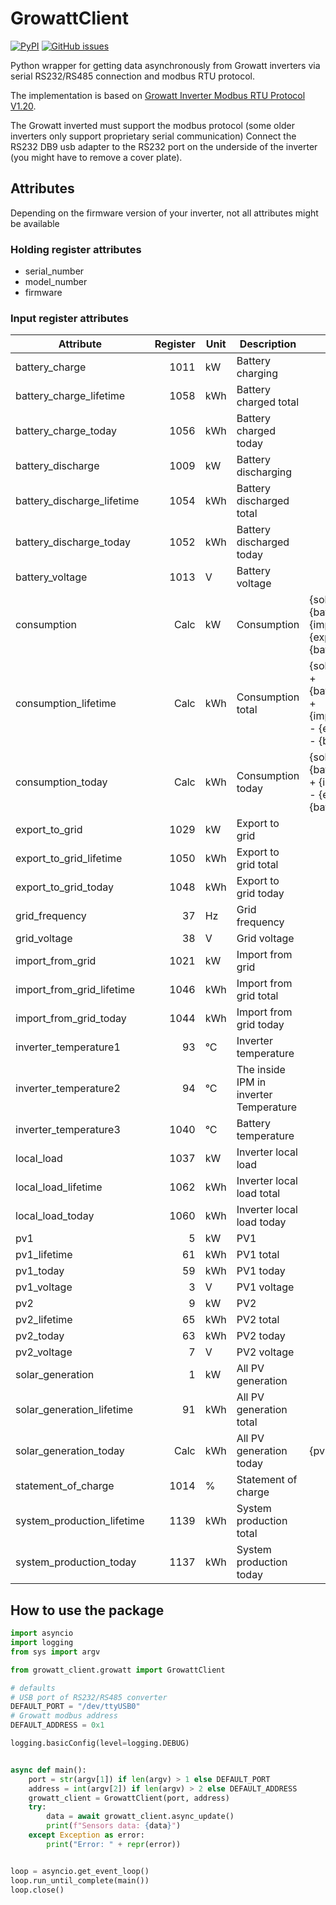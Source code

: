 # GrowattClient

[![PyPI][pypi-releases-shield]][pypi-releases]
[![GitHub issues](https://img.shields.io/github/issues/henols/growatt-client.svg)](https://github.com/henols/growatt-client/issues/)

Python wrapper for getting data asynchronously from Growatt inverters via serial RS232/RS485 connection and modbus RTU protocol.

The implementation is based on [Growatt Inverter Modbus RTU Protocol V1.20](docs/growatt-inverter-modbus-rtu-protocol-ii-series-modbus-growatt-inverter-modbus.pdf).

The Growatt inverted must support the modbus protocol (some older inverters only support proprietary serial communication)
Connect the RS232 DB9 usb adapter to the RS232 port on the underside of the inverter (you might have to remove a cover plate).

## Attributes

Depending on the firmware version of your inverter, not all attributes might be available

### Holding register attributes
- serial_number
- model_number
- firmware

### Input register attributes
<!-- attr-start -->

| Attribute | Register | Unit | Description | Misc |
| --- | ---: | --- | --- | --- |
| battery_charge | 1011 | kW | Battery charging |  |
| battery_charge_lifetime | 1058 | kWh | Battery charged total |  |
| battery_charge_today | 1056 | kWh | Battery charged today |  |
| battery_discharge | 1009 | kW | Battery discharging |  |
| battery_discharge_lifetime | 1054 | kWh | Battery discharged total |  |
| battery_discharge_today | 1052 | kWh | Battery discharged today |  |
| battery_voltage | 1013 | V | Battery voltage |  |
| consumption | Calc | kW | Consumption | {solar_generation} + {battery_discharge} + {import_from_grid} - {export_to_grid} - {battery_charge} |
| consumption_lifetime | Calc | kWh | Consumption total | {solar_generation_lifetime} + {battery_discharge_lifetime} + {import_from_grid_lifetime} - {export_to_grid_lifetime} - {battery_charge_lifetime} |
| consumption_today | Calc | kWh | Consumption today | {solar_generation_today} + {battery_discharge_today} + {import_from_grid_today} - {export_to_grid_today} - {battery_charge_today} |
| export_to_grid | 1029 | kW | Export to grid |  |
| export_to_grid_lifetime | 1050 | kWh | Export to grid total |  |
| export_to_grid_today | 1048 | kWh | Export to grid today |  |
| grid_frequency | 37 | Hz | Grid frequency |  |
| grid_voltage | 38 | V | Grid voltage |  |
| import_from_grid | 1021 | kW | Import from grid |  |
| import_from_grid_lifetime | 1046 | kWh | Import from grid total |  |
| import_from_grid_today | 1044 | kWh | Import from grid today |  |
| inverter_temperature1 | 93 | °C | Inverter temperature |  |
| inverter_temperature2 | 94 | °C | The inside IPM in inverter Temperature |  |
| inverter_temperature3 | 1040 | °C | Battery temperature |  |
| local_load | 1037 | kW | Inverter local load |  |
| local_load_lifetime | 1062 | kWh | Inverter local load total |  |
| local_load_today | 1060 | kWh | Inverter local load today |  |
| pv1 | 5 | kW | PV1 |  |
| pv1_lifetime | 61 | kWh | PV1 total |  |
| pv1_today | 59 | kWh | PV1 today |  |
| pv1_voltage | 3 | V | PV1 voltage |  |
| pv2 | 9 | kW | PV2 |  |
| pv2_lifetime | 65 | kWh | PV2 total |  |
| pv2_today | 63 | kWh | PV2 today |  |
| pv2_voltage | 7 | V | PV2 voltage |  |
| solar_generation | 1 | kW | All PV generation |  |
| solar_generation_lifetime | 91 | kWh | All PV generation total |  |
| solar_generation_today | Calc | kWh | All PV generation today | {pv2_today} + {pv1_today} |
| statement_of_charge | 1014 | % | Statement of charge |  |
| system_production_lifetime | 1139 | kWh | System production total |  |
| system_production_today | 1137 | kWh | System production today |  |

<!-- attr-end -->

## How to use the package

```py
import asyncio
import logging
from sys import argv

from growatt_client.growatt import GrowattClient

# defaults
# USB port of RS232/RS485 converter
DEFAULT_PORT = "/dev/ttyUSB0"
# Growatt modbus address
DEFAULT_ADDRESS = 0x1

logging.basicConfig(level=logging.DEBUG)


async def main():
    port = str(argv[1]) if len(argv) > 1 else DEFAULT_PORT
    address = int(argv[2]) if len(argv) > 2 else DEFAULT_ADDRESS
    growatt_client = GrowattClient(port, address)
    try:
        data = await growatt_client.async_update()
        print(f"Sensors data: {data}")
    except Exception as error:
        print("Error: " + repr(error))


loop = asyncio.get_event_loop()
loop.run_until_complete(main())
loop.close()
```

[pypi-releases]: https://pypi.org/project/growatt-client
[pypi-releases-shield]: https://img.shields.io/pypi/v/growatt-client
